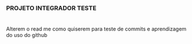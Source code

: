 ### PROJETO INTEGRADOR TESTE
#
Alterem o read me como quiserem para teste de commits e aprendizagem do uso do github